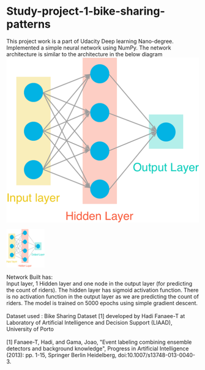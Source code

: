 # Study-project-1-bike-sharing-patterns

This project work is a part of Udacity Deep learning Nano-degree.
<br>
Implemented a simple neural network using NumPy.
The network architecture is similar to the architecture in the below diagram
![](/first_neural_network/assets/neural_network.png)
<p>
<img src="/first_neural_network/assets/neural_network.png" height="100" width="100">
</p>
  

Network Built has:
<br>
Input layer, 1 Hidden layer and one node in the output layer (for predicting the count of riders).
The hidden layer has sigmoid activation function. There is no activation function in the output layer as we are predicting the count of riders. 
The model is trained on 5000 epochs using simple gradient descent.
<br>
<br>
Dataset used : Bike Sharing Dataset [1] developed by Hadi Fanaee-T at Laboratory of Artificial Intelligence and Decision Support (LIAAD), University of Porto
<br><br>
[1] Fanaee-T, Hadi, and Gama, Joao, "Event labeling combining ensemble detectors and background knowledge", Progress in Artificial Intelligence (2013): pp. 1-15, Springer Berlin Heidelberg, doi:10.1007/s13748-013-0040-3.
